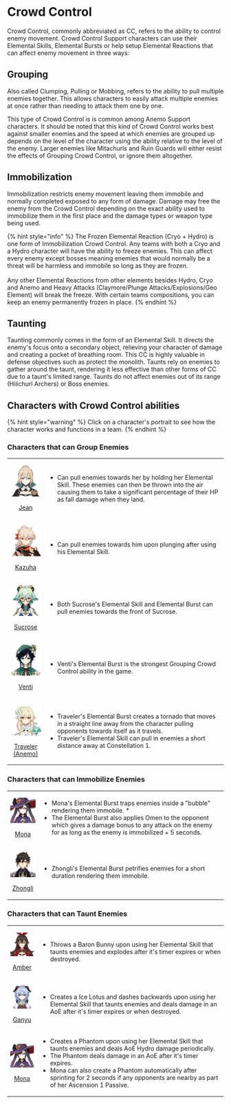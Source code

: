 # Crowd Control

Crowd Control, commonly abbreviated as CC, refers to the ability to control enemy movement. Crowd Control Support characters can use their Elemental Skills, Elemental Bursts or help setup Elemental Reactions that can affect enemy movement in three ways:

## Grouping

Also called Clumping, Pulling or Mobbing, refers to the ability to pull multiple enemies together. This allows characters to easily attack multiple enemies at once rather than needing to attack them one by one.

This type of Crowd Control is is common among Anemo Support characters. It should be noted that this kind of Crowd Control works best against smaller enemies and the speed at which enemies are grouped up depends on the level of the character using the ability relative to the level of the enemy. Larger enemies like Mitachurls and Ruin Guards will either resist the effects of Grouping Crowd Control, or ignore them altogether.

## Immobilization

Immobilization restricts enemy movement leaving them immobile and normally completed exposed to any form of damage. Damage may free the enemy from the Crowd Control depending on the exact ability used to immobilize them in the first place and the damage types or weapon type being used.

{% hint style="info" %}
The Frozen Elemental Reaction (Cryo + Hydro) is one form of Immobilization Crowd Control. Any teams with both a Cryo and a Hydro character will have the ability to freeze enemies. This can affect every enemy except bosses meaning enemies that would normally be a threat will be harmless and immobile so long as they are frozen. \
\
Any other Elemental Reactions from other elements besides Hydro, Cryo and Anemo and Heavy Attacks (Claymore/Plunge Attacks/Explosions/Geo Element) will break the freeze. With certain teams compositions, you can keep an enemy permanently frozen in place.
{% endhint %}

## Taunting <a href="taunt" id="taunt"></a>

Taunting commonly comes in the form of an Elemental Skill. It directs the enemy's focus onto a secondary object, relieving your character of damage and creating a pocket of breathing room. This CC is highly valuable in defense objectives such as protect the monolith. Taunts rely on enemies to gather around the taunt, rendering it less effective than other forms of CC due to a taunt's limited range. Taunts do not affect enemies out of its range (Hilichurl Archers) or Boss enemies.

## Characters with Crowd Control abilities

{% hint style="warning" %}
Click on a character's portrait to see how the character works and functions in a team.
{% endhint %}

### Characters that can Group Enemies

|                                                                                                                                                                                                                      |                                                                                                                                                                                                                                                                       |
| :------------------------------------------------------------------------------------------------------------------------------------------------------------------------------------------------------------------: | --------------------------------------------------------------------------------------------------------------------------------------------------------------------------------------------------------------------------------------------------------------------- |
|                     <p><a href="../../characters/anemo/jean.md"><img src="../../.gitbook/assets/ui_avataricon_jean.png" alt=""> </a></p><p><a href="../../characters/anemo/jean.md">Jean</a></p>                     | <ul><li>Can pull enemies towards her by holding her Elemental Skill. These enemies can then be thrown into the air causing them to take a significant percentage of their HP as fall damage when they land.</li></ul>                                                 |
|                 <p><a href="../../characters/anemo/kazuha.md"><img src="../../.gitbook/assets/ui_avataricon_kazuha.png" alt=""> </a></p><p><a href="../../characters/anemo/kazuha.md">Kazuha</a></p>                 | <ul><li>Can pull enemies towards him upon plunging after using his Elemental Skill.</li></ul>                                                                                                                                                                         |
|               <p><a href="../../characters/anemo/sucrose.md"><img src="../../.gitbook/assets/ui_avataricon_sucrose.png" alt=""> </a></p><p><a href="../../characters/anemo/sucrose.md">Sucrose</a></p>               | <ul><li>Both Sucrose's Elemental Skill and Elemental Burst can pull enemies towards the front of Sucrose.</li></ul>                                                                                                                                                   |
|                   <p><a href="../../characters/anemo/venti.md"><img src="../../.gitbook/assets/ui_avataricon_venti.png" alt=""> </a></p><p><a href="../../characters/anemo/venti.md">Venti</a></p>                   | <ul><li>Venti's Elemental Burst is the strongest Grouping Crowd Control ability in the game.</li></ul>                                                                                                                                                                |
| <p><a href="../../characters/anemo/traveler-anemo.md"><img src="../../.gitbook/assets/ui_avataricon_lumine_anemo.png" alt=""> </a></p><p><a href="../../characters/anemo/traveler-anemo.md">Traveler (Anemo)</a></p> | <ul><li>Traveler's Elemental Burst creates a tornado that moves in a straight line away from the character pulling opponents towards itself as it travels.</li><li>Traveler's Elemental Skill can pull in enemies a short distance away at Constellation 1.</li></ul> |

### Characters that can Immobilize Enemies

|                                                                                                                                                                                      |                                                                                                                                                                                                                                                                               |
| :----------------------------------------------------------------------------------------------------------------------------------------------------------------------------------: | ----------------------------------------------------------------------------------------------------------------------------------------------------------------------------------------------------------------------------------------------------------------------------- |
|     <p><a href="../../characters/hydro/mona.md"><img src="../../.gitbook/assets/ui_avataricon_mona.png" alt=""> </a></p><p><a href="../../characters/hydro/mona.md">Mona</a></p>     | <ul><li>Mona's Elemental Burst traps enemies inside a "bubble" rendering them immobile. * </li><li>The Elemental Burst also applies Omen to the opponent which gives a damage bonus to any attack on the enemy for as long as the enemy is immobilized + 5 seconds.</li></ul> |
| <p><a href="../../characters/geo/zhongli.md"><img src="../../.gitbook/assets/ui_avataricon_zhongli.png" alt=""> </a></p><p><a href="../../characters/geo/zhongli.md">Zhongli</a></p> | <ul><li>Zhongli's Elemental Burst petrifies enemies for a short duration rendering them immobile.</li></ul>                                                                                                                                                                   |

### Characters that can Taunt Enemies

|                                                                                                                                                                                |                                                                                                                                                                                                                                                                                                                                                         |
| :----------------------------------------------------------------------------------------------------------------------------------------------------------------------------: | ------------------------------------------------------------------------------------------------------------------------------------------------------------------------------------------------------------------------------------------------------------------------------------------------------------------------------------------------------- |
| <p><a href="../../characters/pyro/amber.md"><img src="../../.gitbook/assets/ui_avataricon_amber.png" alt=""> </a></p><p><a href="../../characters/pyro/amber.md">Amber</a></p> | <ul><li>Throws a Baron Bunny upon using her Elemental Skill that taunts enemies and explodes after it's timer expires or when destroyed.</li></ul>                                                                                                                                                                                                      |
| <p><a href="../../characters/cryo/ganyu.md"><img src="../../.gitbook/assets/ui_avataricon_ganyu.png" alt=""> </a></p><p><a href="../../characters/cryo/ganyu.md">Ganyu</a></p> | <ul><li>Creates a Ice Lotus and dashes backwards upon using her Elemental Skill that taunts enemies and deals damage in an AoE after it's timer expires or when destroyed.</li></ul>                                                                                                                                                                    |
|  <p><a href="../../characters/hydro/mona.md"><img src="../../.gitbook/assets/ui_avataricon_mona.png" alt=""> </a></p><p><a href="../../characters/hydro/mona.md">Mona</a></p>  | <ul><li>Creates a Phantom upon using her Elemental Skill that taunts enemies and deals AoE Hydro damage periodically.</li><li>The Phantom deals damage in an AoE after it's timer expires.</li><li>Mona can also create a Phantom automatically after sprinting for 2 seconds if any opponents are nearby as part of her Ascension 1 Passive.</li></ul> |
